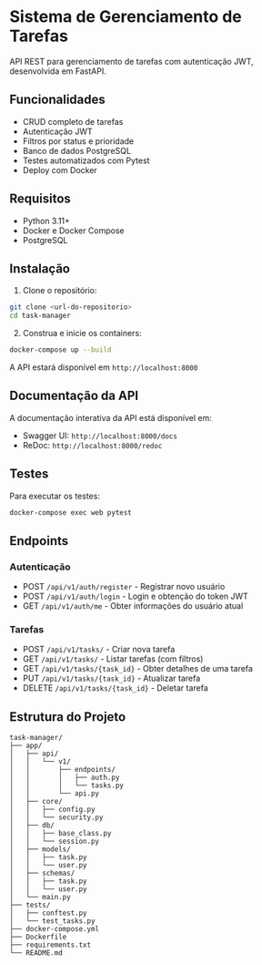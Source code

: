 # Sistema de Gerenciamento de Tarefas

API REST para gerenciamento de tarefas com autenticação JWT, desenvolvida em FastAPI.

## Funcionalidades

- CRUD completo de tarefas
- Autenticação JWT
- Filtros por status e prioridade
- Banco de dados PostgreSQL
- Testes automatizados com Pytest
- Deploy com Docker

## Requisitos

- Python 3.11+
- Docker e Docker Compose
- PostgreSQL

## Instalação

1. Clone o repositório:
```bash
git clone <url-do-repositorio>
cd task-manager
```

2. Construa e inicie os containers:
```bash
docker-compose up --build
```

A API estará disponível em `http://localhost:8000`

## Documentação da API

A documentação interativa da API está disponível em:
- Swagger UI: `http://localhost:8000/docs`
- ReDoc: `http://localhost:8000/redoc`

## Testes

Para executar os testes:
```bash
docker-compose exec web pytest
```

## Endpoints

### Autenticação
- POST `/api/v1/auth/register` - Registrar novo usuário
- POST `/api/v1/auth/login` - Login e obtenção do token JWT
- GET `/api/v1/auth/me` - Obter informações do usuário atual

### Tarefas
- POST `/api/v1/tasks/` - Criar nova tarefa
- GET `/api/v1/tasks/` - Listar tarefas (com filtros)
- GET `/api/v1/tasks/{task_id}` - Obter detalhes de uma tarefa
- PUT `/api/v1/tasks/{task_id}` - Atualizar tarefa
- DELETE `/api/v1/tasks/{task_id}` - Deletar tarefa

## Estrutura do Projeto

```
task-manager/
├── app/
│   ├── api/
│   │   └── v1/
│   │       ├── endpoints/
│   │       │   ├── auth.py
│   │       │   └── tasks.py
│   │       └── api.py
│   ├── core/
│   │   ├── config.py
│   │   └── security.py
│   ├── db/
│   │   ├── base_class.py
│   │   └── session.py
│   ├── models/
│   │   ├── task.py
│   │   └── user.py
│   ├── schemas/
│   │   ├── task.py
│   │   └── user.py
│   └── main.py
├── tests/
│   ├── conftest.py
│   └── test_tasks.py
├── docker-compose.yml
├── Dockerfile
├── requirements.txt
└── README.md
``` 